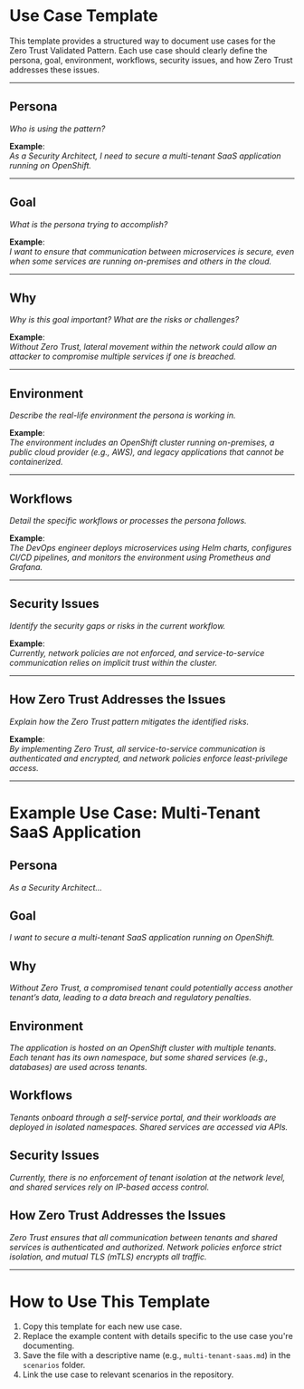 # Use Case Template

This template provides a structured way to document use cases for the Zero Trust Validated Pattern. Each use case should clearly define the persona, goal, environment, workflows, security issues, and how Zero Trust addresses these issues.

---

## Persona
*Who is using the pattern?*

**Example**:  
*As a Security Architect, I need to secure a multi-tenant SaaS application running on OpenShift.*

---

## Goal
*What is the persona trying to accomplish?*

**Example**:  
*I want to ensure that communication between microservices is secure, even when some services are running on-premises and others in the cloud.*

---

## Why
*Why is this goal important? What are the risks or challenges?*

**Example**:  
*Without Zero Trust, lateral movement within the network could allow an attacker to compromise multiple services if one is breached.*

---

## Environment
*Describe the real-life environment the persona is working in.*

**Example**:  
*The environment includes an OpenShift cluster running on-premises, a public cloud provider (e.g., AWS), and legacy applications that cannot be containerized.*

---

## Workflows
*Detail the specific workflows or processes the persona follows.*

**Example**:  
*The DevOps engineer deploys microservices using Helm charts, configures CI/CD pipelines, and monitors the environment using Prometheus and Grafana.*

---

## Security Issues
*Identify the security gaps or risks in the current workflow.*

**Example**:  
*Currently, network policies are not enforced, and service-to-service communication relies on implicit trust within the cluster.*

---

## How Zero Trust Addresses the Issues
*Explain how the Zero Trust pattern mitigates the identified risks.*

**Example**:  
*By implementing Zero Trust, all service-to-service communication is authenticated and encrypted, and network policies enforce least-privilege access.*

---

# Example Use Case: Multi-Tenant SaaS Application

## Persona
*As a Security Architect...*

## Goal
*I want to secure a multi-tenant SaaS application running on OpenShift.*

## Why
*Without Zero Trust, a compromised tenant could potentially access another tenant’s data, leading to a data breach and regulatory penalties.*

## Environment
*The application is hosted on an OpenShift cluster with multiple tenants. Each tenant has its own namespace, but some shared services (e.g., databases) are used across tenants.*

## Workflows
*Tenants onboard through a self-service portal, and their workloads are deployed in isolated namespaces. Shared services are accessed via APIs.*

## Security Issues
*Currently, there is no enforcement of tenant isolation at the network level, and shared services rely on IP-based access control.*

## How Zero Trust Addresses the Issues
*Zero Trust ensures that all communication between tenants and shared services is authenticated and authorized. Network policies enforce strict isolation, and mutual TLS (mTLS) encrypts all traffic.*

---

# How to Use This Template
1. Copy this template for each new use case.
2. Replace the example content with details specific to the use case you're documenting.
3. Save the file with a descriptive name (e.g., `multi-tenant-saas.md`) in the `scenarios` folder.
4. Link the use case to relevant scenarios in the repository.

